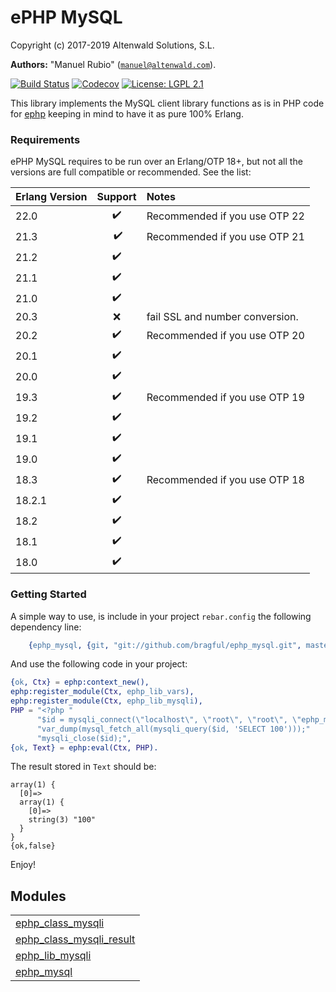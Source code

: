 

# ePHP MySQL #

Copyright (c) 2017-2019 Altenwald Solutions, S.L.

__Authors:__ "Manuel Rubio" ([`manuel@altenwald.com`](mailto:manuel@altenwald.com)).

[![Build Status](https://img.shields.io/travis/bragful/ephp_mysql/master.svg)](https://travis-ci.org/bragful/ephp_mysql)
[![Codecov](https://img.shields.io/codecov/c/github/bragful/ephp_mysql.svg)](https://codecov.io/gh/bragful/ephp_mysql)
[![License: LGPL 2.1](https://img.shields.io/github/license/bragful/ephp_mysql.svg)](https://raw.githubusercontent.com/bragful/ephp_mysql/master/COPYING)

This library implements the MySQL client library functions as is in PHP code for [ephp](https://github.com/bragful/ephp) keeping in mind to have it as pure 100% Erlang.


### <a name="Requirements">Requirements</a> ###

ePHP MySQL requires to be run over an Erlang/OTP 18+, but not all the versions are full compatible or recommended. See the list:

| Erlang Version | Support | Notes |
|:---|:---:|:---|
| 22.0 | :heavy_check_mark: | Recommended if you use OTP 22 |
| 21.3 | :heavy_check_mark: | Recommended if you use OTP 21 |
| 21.2 | :heavy_check_mark: | |
| 21.1 | :heavy_check_mark: | |
| 21.0 | :heavy_check_mark: | |
| 20.3 | :x: | fail SSL and number conversion. |
| 20.2 | :heavy_check_mark: | Recommended if you use OTP 20 |
| 20.1 | :heavy_check_mark: | |
| 20.0 | :heavy_check_mark: | |
| 19.3 | :heavy_check_mark: | Recommended if you use OTP 19 |
| 19.2 | :heavy_check_mark: | |
| 19.1 | :heavy_check_mark: | |
| 19.0 | :heavy_check_mark: | |
| 18.3 | :heavy_check_mark: | Recommended if you use OTP 18 |
| 18.2.1 | :heavy_check_mark: | |
| 18.2 | :heavy_check_mark: | |
| 18.1 | :heavy_check_mark: | |
| 18.0 | :heavy_check_mark: | |


### <a name="Getting_Started">Getting Started</a> ###

A simple way to use, is include in your project `rebar.config` the following dependency line:

```erlang
    {ephp_mysql, {git, "git://github.com/bragful/ephp_mysql.git", master}}
```

And use the following code in your project:

```erlang
{ok, Ctx} = ephp:context_new(),
ephp:register_module(Ctx, ephp_lib_vars),
ephp:register_module(Ctx, ephp_lib_mysqli),
PHP = "<?php "
      "$id = mysqli_connect(\"localhost\", \"root\", \"root\", \"ephp_mysql\"); "
      "var_dump(mysql_fetch_all(mysqli_query($id, 'SELECT 100')));"
      "mysqli_close($id);",
{ok, Text} = ephp:eval(Ctx, PHP).
```

The result stored in `Text` should be:

```
array(1) {
  [0]=>
  array(1) {
    [0]=>
    string(3) "100"
  }
}
{ok,false}
```
Enjoy!


## Modules ##


<table width="100%" border="0" summary="list of modules">
<tr><td><a href="http://github.com/bragful/ephp_mysql/blob/master/doc/ephp_class_mysqli.md" class="module">ephp_class_mysqli</a></td></tr>
<tr><td><a href="http://github.com/bragful/ephp_mysql/blob/master/doc/ephp_class_mysqli_result.md" class="module">ephp_class_mysqli_result</a></td></tr>
<tr><td><a href="http://github.com/bragful/ephp_mysql/blob/master/doc/ephp_lib_mysqli.md" class="module">ephp_lib_mysqli</a></td></tr>
<tr><td><a href="http://github.com/bragful/ephp_mysql/blob/master/doc/ephp_mysql.md" class="module">ephp_mysql</a></td></tr></table>

